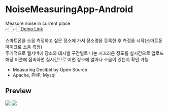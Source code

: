 # NoiseMeasuringApp-Android
Measure noise in current place<br>
👉🏻👉🏻[Demo Link](https://www.youtube.com/watch?v=4aKGNGEjQbI)<br><br>
스마트폰을 소음 측정하고 싶은 장소에 가서 장소명을 등록한 후 측정을 시작(스마트폰 마이크로 소음 측정) <br>
주기적으로 웹서버에 장소와 데시벨 구간별로 나눈 시끄러운 정도를 실시간으로 업로드 <br>
해당 어플에 접속하면 실시간으로 어떤 장소에 얼마나 소음이 있는지 확인 가능 <br>

- Measuring Decibel by Open Source
- Apache, PHP, Mysql


Preview
---------------------------------------------------
<img src="https://user-images.githubusercontent.com/54348567/68067169-7f9dbe00-fd86-11e9-87a5-c7ec3021e362.png"> <img src="https://user-images.githubusercontent.com/54348567/68067170-80365480-fd86-11e9-953c-200bccb759b2.png">
<br>
